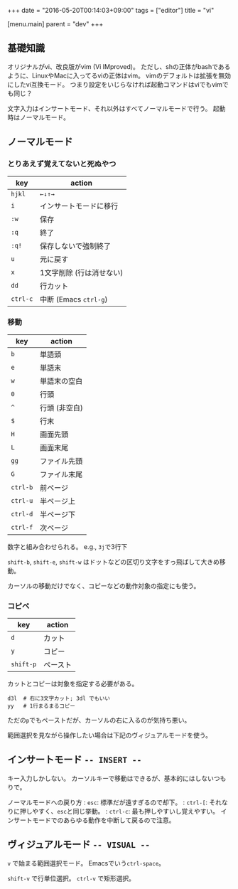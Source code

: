 +++
date = "2016-05-20T00:14:03+09:00"
tags = ["editor"]
title = "vi"

[menu.main]
  parent = "dev"
+++

## 基礎知識

オリジナルがvi、改良版がvim (Vi IMproved)。
ただし、shの正体がbashであるように、LinuxやMacに入ってるviの正体はvim。
vimのデフォルトは拡張を無効にしたvi互換モード。
つまり設定をいじらなければ起動コマンドはviでもvimでも同じ？

文字入力はインサートモード、それ以外はすべてノーマルモードで行う。
起動時はノーマルモード。

## ノーマルモード

### とりあえず覚えてないと死ぬやつ

key  | action
---- | ------
`hjkl` | `←↓↑→`
`i`  | インサートモードに移行
`:w` | 保存
`:q` | 終了
`:q!` | 保存しないで強制終了
`u`  | 元に戻す
`x`  | 1文字削除 (行は消せない)
`dd` | 行カット
`ctrl-c` | 中断 (Emacs `ctrl-g`)


### 移動

key  | action
---- | ------
`b`  | 単語頭
`e`  | 単語末
`w`  | 単語末の空白
`0`  | 行頭
`^`  | 行頭 (非空白)
`$`  | 行末
`H`  | 画面先頭
`L`  | 画面末尾
`gg` | ファイル先頭
`G`  | ファイル末尾
`ctrl-b` | 前ページ
`ctrl-u` | 半ページ上
`ctrl-d` | 半ページ下
`ctrl-f` | 次ページ

数字と組み合わせられる。
e.g., `3j`で3行下

`shift-b`, `shift-e`, `shift-w` はドットなどの区切り文字をすっ飛ばして大きめ移動。

カーソルの移動だけでなく、コピーなどの動作対象の指定にも使う。

### コピペ

key  | action
---- | ------
`d`  | カット
`y`  | コピー
`shift-p` | ペースト

カットとコピーは対象を指定する必要がある。

```
d3l  # 右に3文字カット; 3dl でもいい
yy   # 1行まるまるコピー
```

ただの`p`でもペーストだが、カーソルの右に入るのが気持ち悪い。

範囲選択を見ながら操作したい場合は下記のヴィジュアルモードを使う。


## インサートモード `-- INSERT --`

キー入力しかしない。
カーソルキーで移動はできるが、基本的にはしないつもりで。

ノーマルモードへの戻り方
: `esc`: 標準だが遠すぎるので却下。
: `ctrl-[`: それなりに押しやすく、`esc`と同じ挙動。
: `ctrl-c`: 最も押しやすいし覚えやすい。
  インサートモードでのあらゆる動作を中断して戻るので注意。


## ヴィジュアルモード `-- VISUAL --`

`v` で始まる範囲選択モード。
Emacsでいう`ctrl-space`。

`shift-v` で行単位選択。
`ctrl-v` で矩形選択。

